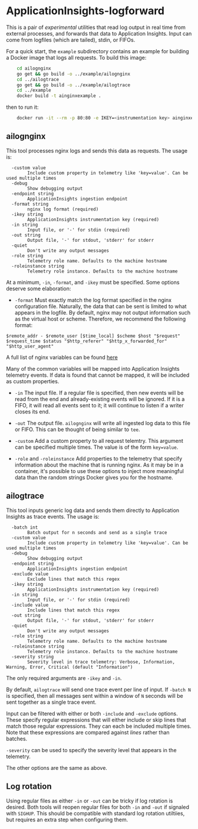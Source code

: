 # ApplicationInsights-logforward

This is a pair of *experimental* utilities that read log output in real time
from external processes, and forwards that data to Application Insights. 
Input can come from logfiles (which are tailed), stdin, or FIFOs.

For a quick start, the `example` subdirectory contains an example for
building a Docker image that logs all requests.  To build this image:

```sh
	cd ailognginx
	go get && go build -o ../example/ailognginx
	cd ../ailogtrace
	go get && go build -o ../example/ailogtrace
	cd ../example
	docker build -t ainginxexample .
```

then to run it:

```sh
	docker run -it --rm -p 80:80 -e IKEY=<instrumentation key> ainginxexample
```

## ailognginx

This tool processes nginx logs and sends this data as requests.  The usage
is:

```
  -custom value
        Include custom property in telemetry like 'key=value'. Can be used multiple times
  -debug
        Show debugging output
  -endpoint string
        ApplicationInsights ingestion endpoint
  -format string
        nginx log format (required)
  -ikey string
        ApplicationInsights instrumentation key (required)
  -in string
        Input file, or '-' for stdin (required)
  -out string
        Output file, '-' for stdout, 'stderr' for stderr
  -quiet
        Don't write any output messages
  -role string
        Telemetry role name. Defaults to the machine hostname
  -roleinstance string
        Telemetry role instance. Defaults to the machine hostname
```

At a minimum, `-in`, `-format`, and `-ikey` must be specified.  Some options
deserve some elaboration:

* `-format`
Must exactly match the log format specified in the nginx configuration file. 
Naturally, the data that can be sent is limited to what appears in the
logfile.  By default, nginx may not output information such as the virtual
host or scheme.  Therefore, we recommend the following format:

```
$remote_addr - $remote_user [$time_local] $scheme $host "$request" $request_time $status "$http_referer" "$http_x_forwarded_for" "$http_user_agent"
```

A full list of nginx variables can be found [here](http://nginx.org/en/docs/varindex.html)

Many of the common variables will be mapped into Application Insights
telemetry events.  If data is found that cannot be mapped, it will be
included as custom properties.

* `-in`
The input file.  If a regular file is specified, then new events will be read
from the end and already-existing events will be ignored.  If it is a FIFO,
it will read all events sent to it; it will continue to listen if a writer
closes its end.

* `-out`
The output file.  `ailognginx` will write all ingested log data to this file
or FIFO.  This can be thought of being similar to `tee`.

* `-custom`
Add a custom property to all request telemtry.  This argument can be 
specified multiple times.  The value is of the form `key=value`.

* `-role` and `-roleinstance`
Add properties to the telemetry that specify information about the machine
that is running nginx.  As it may be in a container, it's possible to use
these options to inject more meaningful data than the random strings Docker
gives you for the hostname.

## ailogtrace

This tool inputs generic log data and sends them directly to Application
Insights as trace events.  The usage is:

```
  -batch int
        Batch output for n seconds and send as a single trace
  -custom value
        Include custom property in telemetry like 'key=value'. Can be used multiple times
  -debug
        Show debugging output
  -endpoint string
        ApplicationInsights ingestion endpoint
  -exclude value
        Exclude lines that match this regex
  -ikey string
        ApplicationInsights instrumentation key (required)
  -in string
        Input file, or '-' for stdin (required)
  -include value
        Include lines that match this regex
  -out string
        Output file, '-' for stdout, 'stderr' for stderr
  -quiet
        Don't write any output messages
  -role string
        Telemetry role name. Defaults to the machine hostname
  -roleinstance string
        Telemetry role instance. Defaults to the machine hostname
  -severity string
        Severity level in trace telemetry: Verbose, Information, Warning, Error, Critical (default "Information")
```

The only required arguments are `-ikey` and `-in`.

By default, `ailogtrace` will send one trace event per line of input.  If
`-batch N` is specified, then all messages sent within a window of `N`
seconds will be sent together as a single trace event.

Input can be filtered with either or both `-include` and `-exclude` options. 
These specify regular expressions that will either include or skip lines
that match those regular expressions.  They can each be included multiple
times.  Note that these expressions are compared against *lines* rather than
batches.

`-severity` can be used to specify the severity level that appears in the
telemetry.

The other options are the same as above.

## Log rotation

Using regular files as either `-in` or `-out` can be tricky if log rotation
is desired.  Both tools will reopen regular files for both `-in` and `-out`
if signaled with `SIGHUP`.  This should be compatible with standard log
rotation utiltiies, but requires an extra step when configuring them.
